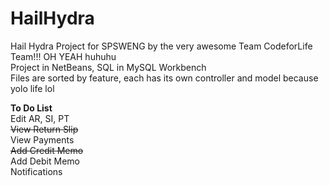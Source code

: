 # HailHydra
Hail Hydra Project for SPSWENG by the very awesome Team CodeforLife Team!!! OH YEAH huhuhu <br>
Project in NetBeans, SQL in MySQL Workbench <br>
Files are sorted by feature, each has its own controller and model because yolo life lol <br>

**To Do List** <br>
Edit AR, SI, PT  <br>
~~View Return Slip~~<br>
View Payments<br>
~~Add Credit Memo~~<br>
Add Debit Memo<br>
Notifications<br>

